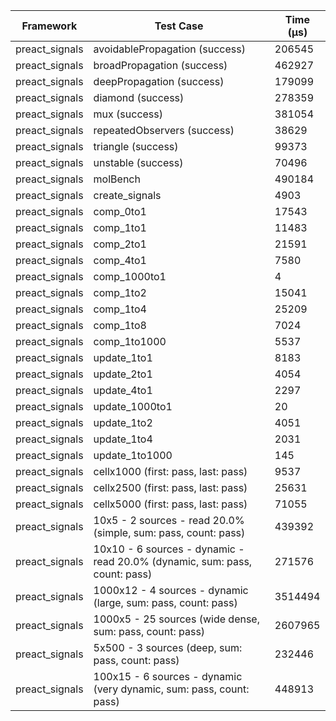 | Framework | Test Case | Time (μs) |
| --- | --- | --- |
| preact_signals | avoidablePropagation (success) | 206545 |
| preact_signals | broadPropagation (success) | 462927 |
| preact_signals | deepPropagation (success) | 179099 |
| preact_signals | diamond (success) | 278359 |
| preact_signals | mux (success) | 381054 |
| preact_signals | repeatedObservers (success) | 38629 |
| preact_signals | triangle (success) | 99373 |
| preact_signals | unstable (success) | 70496 |
| preact_signals | molBench | 490184 |
| preact_signals | create_signals | 4903 |
| preact_signals | comp_0to1 | 17543 |
| preact_signals | comp_1to1 | 11483 |
| preact_signals | comp_2to1 | 21591 |
| preact_signals | comp_4to1 | 7580 |
| preact_signals | comp_1000to1 | 4 |
| preact_signals | comp_1to2 | 15041 |
| preact_signals | comp_1to4 | 25209 |
| preact_signals | comp_1to8 | 7024 |
| preact_signals | comp_1to1000 | 5537 |
| preact_signals | update_1to1 | 8183 |
| preact_signals | update_2to1 | 4054 |
| preact_signals | update_4to1 | 2297 |
| preact_signals | update_1000to1 | 20 |
| preact_signals | update_1to2 | 4051 |
| preact_signals | update_1to4 | 2031 |
| preact_signals | update_1to1000 | 145 |
| preact_signals | cellx1000 (first: pass, last: pass) | 9537 |
| preact_signals | cellx2500 (first: pass, last: pass) | 25631 |
| preact_signals | cellx5000 (first: pass, last: pass) | 71055 |
| preact_signals | 10x5 - 2 sources - read 20.0% (simple, sum: pass, count: pass) | 439392 |
| preact_signals | 10x10 - 6 sources - dynamic - read 20.0% (dynamic, sum: pass, count: pass) | 271576 |
| preact_signals | 1000x12 - 4 sources - dynamic (large, sum: pass, count: pass) | 3514494 |
| preact_signals | 1000x5 - 25 sources (wide dense, sum: pass, count: pass) | 2607965 |
| preact_signals | 5x500 - 3 sources (deep, sum: pass, count: pass) | 232446 |
| preact_signals | 100x15 - 6 sources - dynamic (very dynamic, sum: pass, count: pass) | 448913 |
